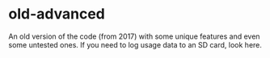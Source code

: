 # old-advanced
An old version of the code (from 2017) with some unique features and even some untested ones. If you need to log usage data to an SD card, look here.
